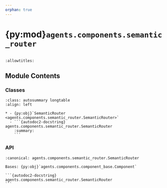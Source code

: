 ```yaml
---
orphan: true
---
```


# {py:mod}`agents.components.semantic_router`

```{py:module} agents.components.semantic_router
```

```{autodoc2-docstring} agents.components.semantic_router
:allowtitles:
```

## Module Contents

### Classes

````{list-table}
:class: autosummary longtable
:align: left

* - {py:obj}`SemanticRouter <agents.components.semantic_router.SemanticRouter>`
  - ```{autodoc2-docstring} agents.components.semantic_router.SemanticRouter
    :summary:
    ```
````

### API

````{py:class} SemanticRouter(*, inputs: typing.List[agents.ros.Topic], routes: typing.List[agents.ros.Route], config: agents.config.SemanticRouterConfig, db_client: agents.clients.db_base.DBClient, default_route: typing.Optional[agents.ros.Route] = None, component_name: str, callback_group=None, **kwargs)
:canonical: agents.components.semantic_router.SemanticRouter

Bases: {py:obj}`agents.components.component_base.Component`

```{autodoc2-docstring} agents.components.semantic_router.SemanticRouter
```

````
